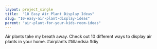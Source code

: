 ```yaml
---
layout: project_single
title:  "10 Easy Air Plant Display Ideas"
slug: "10-easy-air-plant-display-ideas"
parent: "air-plant-for-your-kids-room-ideas"
---
```

Air plants take my breath away. Check out 10 different ways to display air plants in your home. #airplants #tillandsia #diy